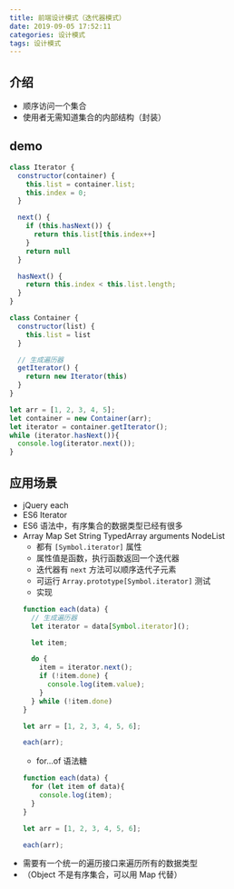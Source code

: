 ```yaml
---
title: 前端设计模式（迭代器模式）
date: 2019-09-05 17:52:11
categories: 设计模式
tags: 设计模式
---
```

## 介绍
- 顺序访问一个集合
- 使用者无需知道集合的内部结构（封装）

## demo
```javascript
class Iterator {
  constructor(container) {
    this.list = container.list;
    this.index = 0;
  }

  next() {
    if (this.hasNext()) {
      return this.list[this.index++]
    }
    return null
  }

  hasNext() {
    return this.index < this.list.length;
  }
}

class Container {
  constructor(list) {
    this.list = list
  }

  // 生成遍历器
  getIterator() {
    return new Iterator(this)
  }
}

let arr = [1, 2, 3, 4, 5];
let container = new Container(arr);
let iterator = container.getIterator();
while (iterator.hasNext()){
  console.log(iterator.next());
}
```

## 应用场景
- jQuery each
- ES6 Iterator
 - ES6 语法中，有序集合的数据类型已经有很多
 - Array Map Set String TypedArray arguments NodeList
    - 都有 `[Symbol.iterator]` 属性
    - 属性值是函数，执行函数返回一个迭代器
    - 迭代器有 `next` 方法可以顺序迭代子元素
    - 可运行 `Array.prototype[Symbol.iterator]` 测试
    - 实现
    ```javascript
    function each(data) {
      // 生成遍历器
      let iterator = data[Symbol.iterator]();
    
      let item;
    
      do {
        item = iterator.next();
        if (!item.done) {
          console.log(item.value);
        }
      } while (!item.done)
    }
    
    let arr = [1, 2, 3, 4, 5, 6];
    
    each(arr);
    ```
    - for...of 语法糖
    ```javascript
    function each(data) {
      for (let item of data){
        console.log(item);
      }
    }
    
    let arr = [1, 2, 3, 4, 5, 6];
    
    each(arr);
    ```
 - 需要有一个统一的遍历接口来遍历所有的数据类型
 - （Object 不是有序集合，可以用 Map 代替）

